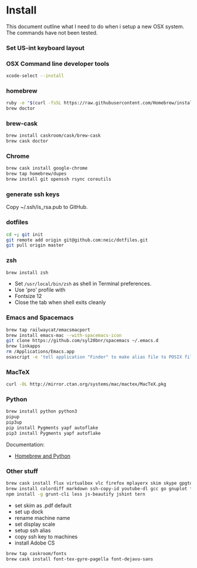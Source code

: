 # Install
This document outline what I need to do when i setup a new OSX
system. The commands have not been tested.

### Set US-int keyboard layout


### OSX Command line developer tools
```sh
xcode-select --install
```


### homebrew
```sh
ruby -e "$(curl -fsSL https://raw.githubusercontent.com/Homebrew/install/master/install)"
brew doctor
```

### brew-cask
```sh
brew install caskroom/cask/brew-cask
brew cask doctor
```

### Chrome
```sh
brew cask install google-chrome
brew tap homebrew/dupes
brew install git openssh rsync coreutils
```

### generate ssh keys
Copy ~/.ssh/is_rsa.pub to GitHub.

### dotfiles
```sh
cd ~; git init
git remote add origin git@github.com:neic/dotfiles.git
git pull origin master
```

### zsh
```sh
brew install zsh
```
- Set `/usr/local/bin/zsh` as shell in Terminal preferences.
- Use 'pro' profile with
 - Fontsize 12
 - Close the tab when shell exits cleanly

### Emacs and Spacemacs
```sh
brew tap railwaycat/emacsmacport
brew install emacs-mac --with-spacemacs-icon
git clone https://github.com/syl20bnr/spacemacs ~/.emacs.d
brew linkapps
rm /Applications/Emacs.app
osascript -e 'tell application "Finder" to make alias file to POSIX file "/usr/local/opt/emacs-mac/Emacs.app" at POSIX file "/Applications"'
```

### MacTeX
```sh
curl -OL http://mirror.ctan.org/systems/mac/mactex/MacTeX.pkg
```

### Python
```sh
brew install python python3
pipup
pip3up
pip install Pygments yapf autoflake
pip3 install Pygments yapf autoflake
```
Documentation:
- [Homebrew and Python](https://github.com/Homebrew/homebrew/blob/master/share/doc/homebrew/Homebrew-and-Python.md)


### Other stuff
```sh
brew cask install flux virtualbox vlc firefox mplayerx skim skype gpgtools thunderbird nylas-n1 teamviewer duet amethyst
brew install colordiff markdown ssh-copy-id youtube-dl gcc go gnuplot ffmpeg nmap pwgen unrar ncdu atomicparsley node
npm install -g grunt-cli less js-beautify jshint tern
```
- set skim as .pdf default
- set up dock
- rename machine name
- set display scale
- setup ssh alias
- copy ssh key to machines
- install Adobe CS

```sh
brew tap caskroom/fonts
brew cask install font-tex-gyre-pagella font-dejavu-sans
```

<!---
Local Variables:
mode: gfm
End:
-->
